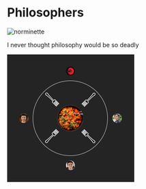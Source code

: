 # Philosophers  
![norminette](https://github.com/LuigiEnzoFerrari/philosophers/actions/workflows/linter.yml/badge.svg)  

I never thought philosophy would be so deadly

![the boys](https://raw.githubusercontent.com/LuigiEnzoFerrari/philosophers/master/.github/images/the_boys.png)  